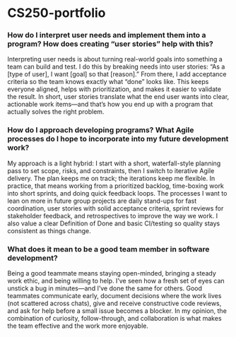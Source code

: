 # CS250-portfolio

### How do I interpret user needs and implement them into a program? How does creating “user stories” help with this?
Interpreting user needs is about turning real-world goals into something a team can build and test. I do this by breaking needs into user stories: “As a [type of user], I want [goal] so that [reason].” From there, I add acceptance criteria so the team knows exactly what “done” looks like. This keeps everyone aligned, helps with prioritization, and makes it easier to validate the result. In short, user stories translate what the end user wants into clear, actionable work items—and that’s how you end up with a program that actually solves the right problem.

### How do I approach developing programs? What Agile processes do I hope to incorporate into my future development work?
My approach is a light hybrid: I start with a short, waterfall-style planning pass to set scope, risks, and constraints, then I switch to iterative Agile delivery. The plan keeps me on track; the iterations keep me flexible. In practice, that means working from a prioritized backlog, time-boxing work into short sprints, and doing quick feedback loops. The processes I want to lean on more in future group projects are daily stand-ups for fast coordination, user stories with solid acceptance criteria, sprint reviews for stakeholder feedback, and retrospectives to improve the way we work. I also value a clear Definition of Done and basic CI/testing so quality stays consistent as things change.

### What does it mean to be a good team member in software development?
Being a good teammate means staying open-minded, bringing a steady work ethic, and being willing to help. I’ve seen how a fresh set of eyes can unstick a bug in minutes—and I’ve done the same for others. Good teammates communicate early, document decisions where the work lives (not scattered across chats), give and receive constructive code reviews, and ask for help before a small issue becomes a blocker. In my opinion, the combination of curiosity, follow-through, and collaboration is what makes the team effective and the work more enjoyable.

